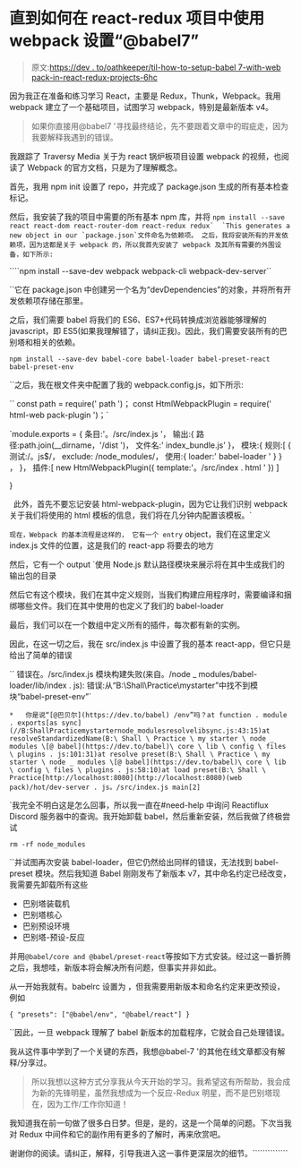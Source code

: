 # 直到如何在 react-redux 项目中使用 webpack 设置“@babel7”

> 原文:[https://dev . to/oathkeeper/til-how-to-setup-babel 7-with-web pack-in-react-redux-projects-6hc](https://dev.to/oathkeeper/til-how-to-setup-babel7-with-webpack-in-react-redux-projects-6hc)

因为我正在准备和练习学习 React，主要是 Redux，Thunk，Webpack。我用 webpack 建立了一个基础项目，试图学习 webpack，特别是最新版本 v4。

> 如果你直接用@babel7 '寻找最终结论，先不要跟着文章中的瑕疵走，因为我要解释我遇到的错误。

我跟踪了 Traversy Media 关于为 react 锅炉板项目设置 webpack 的视频，也阅读了 Webpack 的官方文档，只是为了理解概念。

首先，我用 npm init 设置了 repo，并完成了 package.json 生成的所有基本检查标记。

然后，我安装了我的项目中需要的所有基本 npm 库，并将
 ``npm install --save react react-dom react-router-dom react-redux redux`  `This generates a new object in our `package.json`文件命名为依赖项。
之后，我将安装所有的开发依赖项，因为这都是关于 webpack 的，所以我首先安装了 webpack 及其所有需要的外围设备，如下所示:``

 ````npm install --save-dev webpack webpack-cli webpack-dev-server`` 

 ``它在 package.json 中创建另一个名为“devDependencies”的对象，并将所有开发依赖项存储在那里。

之后，我们需要 babel 将我们的 ES6、ES7+代码转换成浏览器能够理解的 javascript，即 ES5(如果我理解错了，请纠正我)。因此，我们需要安装所有的巴别塔和相关的依赖。

 ``npm install --save-dev babel-core babel-loader babel-preset-react babel-preset-env`` 

 ``之后，我在根文件夹中配置了我的 webpack.config.js，如下所示:

``
const path = require(' path ')；
const HtmlWebpackPlugin = require(' html-web pack-plugin ')；`

 `module.exports = {
条目:'。/src/index.js '，
输出:{
路径:path.join(__dirname，'/dist ')，
文件名:' index_bundle.js'
}，
模块:{
规则:[
{
测试:/。js$/，
exclude: /node_modules/，
使用:{
loader:' babel-loader '
}
}
，
}，
插件:[
new HtmlWebpackPlugin({
template:'。/src/index . html '
})
]

}

` `此外，首先不要忘记安装 html-webpack-plugin，因为它让我们识别 webpack 关于我们将使用的 html 模板的信息，我们将在几分钟内配置该模板。`

 `现在，Webpack 的基本流程是这样的，
它有一个 entry` object，我们在这里定义 index.js 文件的位置，这是我们的 react-app 将要去的地方

然后，它有一个 output `使用 Node.js 默认路径模块来展示将在其中生成我们的输出包的目录

然后它有这个模块，我们在其中定义规则，当我们构建应用程序时，需要编译和捆绑哪些文件。我们在其中使用的也定义了我们的 babel-loader

最后，我们可以在一个数组中定义所有的插件，每次都有新的实例。

因此，在这一切之后，我在 src/index.js 中设置了我的基本 react-app，但它只是给出了简单的错误

``
错误在。/src/index.js
模块构建失败(来自。/node _ modules/babel-loader/lib/index . js):
错误:从“B:\Shall\Practice\mystarter”中找不到模块“babel-preset-env”`

 `*   你是说“[@巴贝尔](https://dev.to/babel) /env”吗？at function . module . exports[as sync](//B:ShallPracticemystarternode_modulesresolvelibsync.js:43:15)at resolveStandardizedName(B:\ Shall \ Practice \ my starter \ node _ modules \[@ babel](https://dev.to/babel)\ core \ lib \ config \ files \ plugins . js:101:31)at resolve preset(B:\ Shall \ Practice \ my starter \ node _ modules \[@ babel](https://dev.to/babel)\ core \ lib \ config \ files \ plugins . js:58:10)at load preset(B:\ Shall \ Practice[http://localhost:8080](http://localhost:8080)(web pack)/hot/dev-server . js。/src/index.js main[2] `

 `我完全不明白这是怎么回事，所以我一直在#need-help 中询问 Reactiflux Discord 服务器中的查询。我开始卸载 babel，然后重新安装，然后我做了终极尝试

 ``rm -rf node_modules`` 

 ``并试图再次安装 babel-loader，但它仍然给出同样的错误，无法找到 babel-preset 模块。然后我知道 Babel 刚刚发布了新版本 v7，其中命名约定已经改变，我需要先卸载所有这些

*   巴别塔装载机
*   巴别塔核心
*   巴别预设环境
*   巴别塔-预设-反应

并用`@babel/core and @babel/preset-react`等按如下方式安装。经过这一番折腾之后，我想哇，新版本将会解决所有问题，但事实并非如此。

从一开始我就有。babelrc 设置为
，但我需要用新版本和命名约定来更改预设，例如

``{
"presets": ["@babel/env", "@babel/react"]
}``

 ``因此，一旦 webpack 理解了 babel 新版本的加载程序，它就会自己处理错误。

我从这件事中学到了一个关键的东西，我想@babel-7 '的其他在线文章都没有解释/分享过。

> 所以我想以这种方式分享我从今天开始的学习。我希望这有所帮助，我会成为新的先锋明星，虽然我想成为一个反应-Redux 明星，而不是巴别塔现在，因为工作/工作你知道！

我知道我在前一句做了很多白日梦。但是，是的，这是一个简单的问题。下次当我对 Redux 中间件和它的副作用有更多的了解时，再来欣赏吧。

谢谢你的阅读。请纠正，解释，引导我进入这一事件更深层次的细节。``````````````